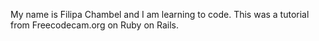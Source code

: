 My name is Filipa Chambel and I am learning to code. This was a tutorial from Freecodecam.org on Ruby on Rails.